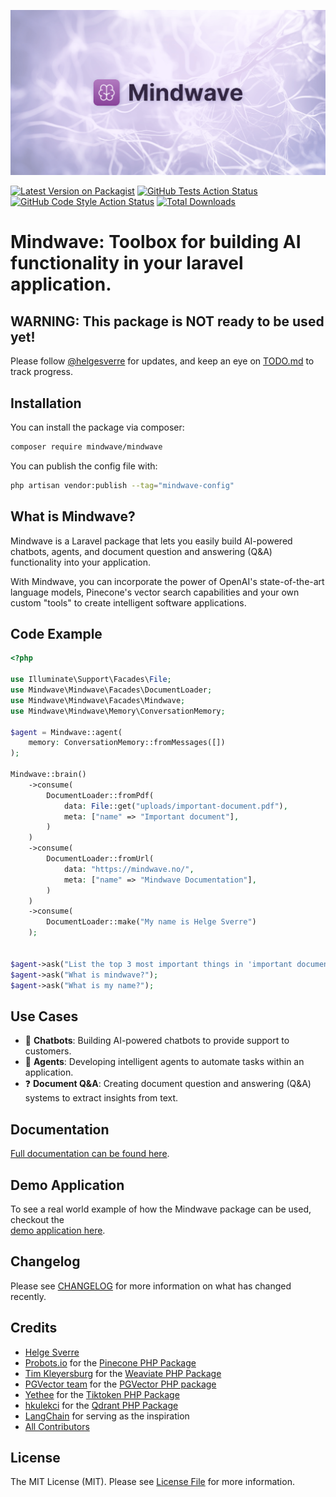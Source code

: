 ![Mindwave](art/header.png)

[![Latest Version on Packagist](https://img.shields.io/packagist/v/mindwave/mindwave.svg?style=flat-square)](https://packagist.org/packages/mindwave/mindwave)
[![GitHub Tests Action Status](https://img.shields.io/github/actions/workflow/status/mindwave/mindwave/run-tests.yml?branch=main&label=tests&style=flat-square)](https://github.com/mindwave/mindwave/actions?query=workflow%3Arun-tests+branch%3Amain)
[![GitHub Code Style Action Status](https://img.shields.io/github/actions/workflow/status/mindwave/mindwave/fix-php-code-style-issues.yml?branch=main&label=code%20style&style=flat-square)](https://github.com/mindwave/mindwave/actions?query=workflow%3A"Fix+PHP+code+style+issues"+branch%3Amain)
[![Total Downloads](https://img.shields.io/packagist/dt/mindwave/mindwave.svg?style=flat-square)](https://packagist.org/packages/mindwave/mindwave)

# Mindwave: Toolbox for building AI functionality in your laravel application.

## WARNING: This package is NOT ready to be used yet!

Please follow [@helgesverre](https://twitter.com/helgesverre) for updates, and keep an eye on [TODO.md](/TODO.md) to
track progress.

## Installation

You can install the package via composer:

```bash
composer require mindwave/mindwave
```

You can publish the config file with:

```bash
php artisan vendor:publish --tag="mindwave-config"
```

## What is Mindwave?

Mindwave is a Laravel package that lets you easily build AI-powered chatbots, agents, and document question and
answering (Q&A) functionality into your application.

With Mindwave, you can incorporate the power of OpenAI's state-of-the-art language models, Pinecone's vector search
capabilities and your own custom "tools" to create intelligent software applications.

## Code Example

```php
<?php

use Illuminate\Support\Facades\File;
use Mindwave\Mindwave\Facades\DocumentLoader;
use Mindwave\Mindwave\Facades\Mindwave;
use Mindwave\Mindwave\Memory\ConversationMemory;

$agent = Mindwave::agent(
    memory: ConversationMemory::fromMessages([])
);

Mindwave::brain()
    ->consume(
        DocumentLoader::fromPdf(
            data: File::get("uploads/important-document.pdf"),
            meta: ["name" => "Important document"],
        )
    )
    ->consume(
        DocumentLoader::fromUrl(
            data: "https://mindwave.no/",
            meta: ["name" => "Mindwave Documentation"],
        )
    )
    ->consume(
        DocumentLoader::make("My name is Helge Sverre")
    );


$agent->ask("List the top 3 most important things in 'important document'");
$agent->ask("What is mindwave?");
$agent->ask("What is my name?");

```

## Use Cases

- 💬 **Chatbots**: Building AI-powered chatbots to provide support to customers.
- 🤖 **Agents**: Developing intelligent agents to automate tasks within an application.
- ❓ **Document Q&A**: Creating document question and answering (Q&A) systems to extract insights from text.

## Documentation

[Full documentation can be found here](https://mindwave.no).

## Demo Application

To see a real world example of how the Mindwave package can be used, checkout the  
[demo application here](https://github.com/helgesverre/mindwave-demo).

## Changelog

Please see [CHANGELOG](CHANGELOG.md) for more information on what has changed recently.

## Credits

- [Helge Sverre](https://twitter.com/helgesverre)
- [Probots.io](https://github.com/probots-io) for the [Pinecone PHP Package](https://github.com/probots-io/pinecone-php)
- [Tim Kleyersburg](https://github.com/timkley) for the [Weaviate PHP Package](https://github.com/timkley/weaviate-php)
- [PGVector team](https://github.com/pgvector/pgvector-php/graphs/contributors) for
  the [PGVector PHP package](https://github.com/pgvector/pgvector-php)
- [Yethee](https://github.com/yethee) for the [Tiktoken PHP Package](https://github.com/yethee/tiktoken-php)
- [hkulekci](https://github.com/hkulekci) for the [Qdrant PHP Package](https://github.com/hkulekci/qdrant-php)
- [LangChain](https://github.com/hwchase17/langchain/) for serving as the inspiration
- [All Contributors](../../contributors)

## License

The MIT License (MIT). Please see [License File](LICENSE.md) for more information.
